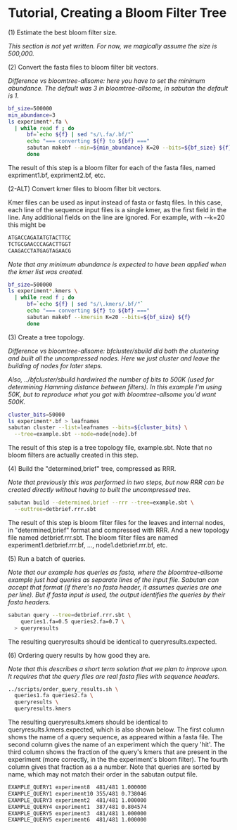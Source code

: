 # Tutorial, Creating a Bloom Filter Tree

(1) Estimate the best bloom filter size.

_This section is not yet written. For now, we magically assume the size is
500,000._

(2) Convert the fasta files to bloom filter bit vectors.

_Difference vs bloomtree-allsome: here you have to set the minimum abundance.
The default was 3 in bloomtree-allsome, in sabutan the default is 1._

```bash  
bf_size=500000
min_abundance=3
ls experiment*.fa \
  | while read f ; do
      bf=`echo ${f} | sed "s/\.fa/.bf/"`
      echo "=== converting ${f} to ${bf} ==="
      sabutan makebf --min=${min_abundance} K=20 --bits=${bf_size} ${f}
      done
```

The result of this step is a bloom filter for each of the fasta files, named
expriment1.bf, expriment2.bf, etc.

(2-ALT) Convert kmer files to bloom filter bit vectors.

Kmer files can be used as input instead of fasta or fastq files. In this case,
each line of the sequence input files is a single kmer, as the first field in
the line. Any additional fields on the line are ignored. For example, with
--k=20 this might be
```bash  
ATGACCAGATATGTACTTGC
TCTGCGAACCCAGACTTGGT
CAAGACCTATGAGTAGAACG
```

_Note that any minimum abundance is expected to have been applied when the kmer
list was created._

```bash  
bf_size=500000
ls experiment*.kmers \
  | while read f ; do
      bf=`echo ${f} | sed "s/\.kmers/.bf/"`
      echo "=== converting ${f} to ${bf} ==="
      sabutan makebf --kmersin K=20 --bits=${bf_size} ${f}
      done
```

(3) Create a tree topology.

_Difference vs bloomtree-allsome: bfcluster/sbuild did both the clustering
*and* built all the uncompressed nodes. Here we just cluster and leave the
building of nodes for later steps._

_Also, ../bfcluster/sbuild hardwired the number of bits to 500K (used for
determining Hamming distance between filters). In this example I'm using 50K,
but to reproduce what you got with bloomtree-allsome you'd want 500K._


```bash  
cluster_bits=50000
ls experiment*.bf > leafnames
sabutan cluster --list=leafnames --bits=${cluster_bits} \
  --tree=example.sbt --node=node{node}.bf
```

The result of this step is a tree topology file, example.sbt. Note that no
bloom filters are actually created in this step.

(4) Build the "determined,brief" tree, compressed as RRR.

_Note that previously this was performed in two steps, but now RRR can be
created directly without having to built the uncompressed tree._

```bash  
sabutan build --determined,brief --rrr --tree=example.sbt \
  --outtree=detbrief.rrr.sbt
```

The result of this step is bloom filter files for the leaves and internal nodes,
in "determined,brief" format and compressed with RRR. And a new topology file
named detbrief.rrr.sbt. The bloom filter files are named experiment1.detbrief.rrr.bf,
..., node1.detbrief.rrr.bf, etc.

(5) Run a batch of queries.

_Note that our example has queries as fasta, where the bloomtree-allsome example
just had queries as separate lines of the input file. Sabutan can accept that
format (if there's no fasta header, it assumes queries are one per line). But
if fasta input is used, the output identifies the queries by their fasta
headers._

```bash  
sabutan query --tree=detbrief.rrr.sbt \
    queries1.fa=0.5 queries2.fa=0.7 \
  > queryresults
```

The resulting queryresults should be identical to queryresults.expected.

(6) Ordering query results by how good they are.

_Note that this describes a short term solution that we plan to improve upon.
It requires that the query files are real fasta files with sequence headers._

```bash  
../scripts/order_query_results.sh \
  queries1.fa queries2.fa \
  queryresults \
  queryresults.kmers
```

The resulting queryresults.kmers should be identical to
queryresults.kmers.expected, which is also shown below. The first column shows
the name of a query sequence, as appeared within a fasta file. The second
column gives the name of an experiment which the query 'hit'. The third column
shows the fraction of the query's kmers that are present in the experiment
(more correctly, in the the experiment's bloom filter). The fourth column gives
that fraction as a a number. Note that queries are sorted by name, which may
not match their order in the sabutan output file.

```bash  
EXAMPLE_QUERY1 experiment8  481/481 1.000000
EXAMPLE_QUERY1 experiment10 355/481 0.738046
EXAMPLE_QUERY3 experiment2  481/481 1.000000
EXAMPLE_QUERY4 experiment1  387/481 0.804574
EXAMPLE_QUERY5 experiment3  481/481 1.000000
EXAMPLE_QUERY5 experiment6  481/481 1.000000
```

